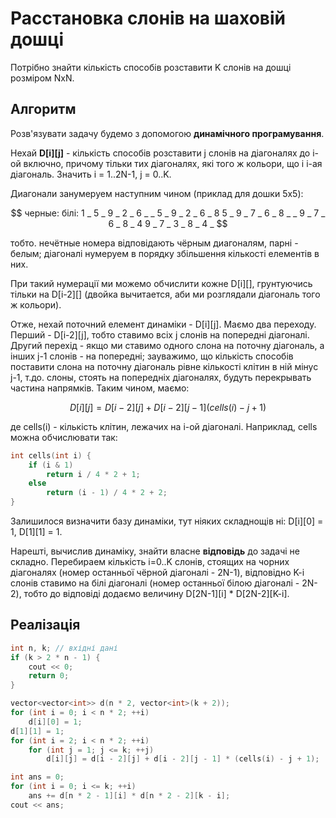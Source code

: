 # Расстановка слонів на шаховій дошці

Потрібно знайти кількість способів розставити K слонів на дошці розміром NxN.

## Алгоритм

Розв'язувати задачу будемо з допомогою **динамічного програмування**.

Нехай **D[i][j]** - кількість способів розставити j слонів на діагоналях до i-ой включно, причому тільки тих діагоналях, які того ж кольори, що і i-ая діагональ. Значить i = 1..2N-1, j = 0..K.

Диагонали занумеруем наступним чином (приклад для дошки 5x5):

$$
черные:     білі:
1 _ 5 _ 9   _ 2 _ 6 _
_ 5 _ 9 _   2 _ 6 _ 8
5 _ 9 _ 7   _ 6 _ 8 _ 
_ 9 _ 7 _   6 _ 8 _ 4
9 _ 7 _ 3   _ 8 _ 4 _
$$

тобто. нечётные номера відповідають чёрным диагоналям, парні - белым; діагоналі нумеруем в порядку збільшення кількості елементів в них.

При такий нумерації ми можемо обчислити кожне D[i][], грунтуючись тільки на D[i-2][] (двойка вычитается, аби ми розглядали діагональ того ж кольори).

Отже, нехай поточний елемент динаміки - D[i][j]. Маємо два переходу. Перший - D[i-2][j], тобто ставимо всіх j слонів на попередні діагоналі. Другий перехід - якщо ми ставимо одного слона на поточну діагональ, а інших j-1 слонів - на попередні; зауважимо, що кількість способів поставити слона на поточну діагональ рівне кількості клітин в ній мінус j-1, т.до. слоны, стоять на попередніх діагоналях, будуть перекрывать частина напрямків. Таким чином, маємо:

$$
D[i][j] = D[i-2][j] + D[i-2][j-1] (cells(i) - j + 1)
$$

де cells(i) - кількість клітин, лежачих на i-ой діагоналі. Наприклад, cells можна обчислювати так:
<!--- TODO: specify code snippet id -->
``` cpp
int cells(int i) {
    if (i & 1)
        return i / 4 * 2 + 1;
    else
        return (i - 1) / 4 * 2 + 2;
}
```
Залишилося визначити базу динаміки, тут ніяких складнощів ні: D[i][0] = 1, D[1][1] = 1.

Нарешті, вычислив динаміку, знайти власне **відповідь** до задачі не складно. Перебираем кількість i=0..K слонів, стоящих на чорних діагоналях (номер останньої чёрной діагоналі - 2N-1), відповідно K-i слонів ставимо на білі діагоналі (номер останньої білою діагоналі - 2N-2), тобто до відповіді додаємо величину D[2N-1][i] * D[2N-2][K-i].

## Реалізація

<!--- TODO: specify code snippet id -->
``` cpp
int n, k; // вхідні дані
if (k > 2 * n - 1) {
    cout << 0;
    return 0;
}

vector<vector<int>> d(n * 2, vector<int>(k + 2));
for (int i = 0; i < n * 2; ++i)
    d[i][0] = 1;
d[1][1] = 1;
for (int i = 2; i < n * 2; ++i)
    for (int j = 1; j <= k; ++j)
        d[i][j] = d[i - 2][j] + d[i - 2][j - 1] * (cells(i) - j + 1);

int ans = 0;
for (int i = 0; i <= k; ++i)
    ans += d[n * 2 - 1][i] * d[n * 2 - 2][k - i];
cout << ans;
```
